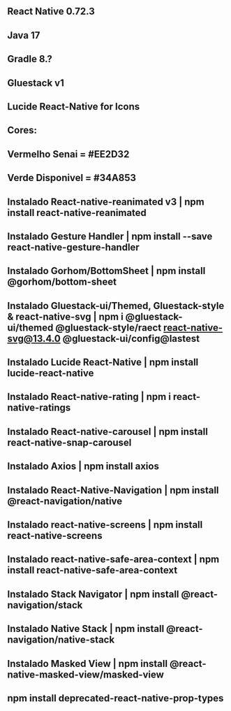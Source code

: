 ## React Native 0.72.3
## Java 17
## Gradle 8.?
## Gluestack v1
## Lucide React-Native for Icons


## Cores:
## Vermelho Senai = #EE2D32
## Verde Disponivel = #34A853


## Instalado React-native-reanimated v3 | npm install react-native-reanimated
## Instalado Gesture Handler | npm install --save react-native-gesture-handler
## Instalado Gorhom/BottomSheet | npm install @gorhom/bottom-sheet

## Instalado Gluestack-ui/Themed, Gluestack-style & react-native-svg | npm i @gluestack-ui/themed @gluestack-style/raect react-native-svg@13.4.0 @gluestack-ui/config@lastest
## Instalado Lucide React-Native | npm install lucide-react-native
## Instalado React-native-rating | npm i react-native-ratings

## Instalado React-native-carousel | npm install react-native-snap-carousel
## Instalado Axios | npm install axios
## Instalado React-Native-Navigation | npm install @react-navigation/native

## Instalado react-native-screens | npm install react-native-screens
## Instalado react-native-safe-area-context | npm install react-native-safe-area-context
## Instalado Stack Navigator | npm install @react-navigation/stack

## Instalado Native Stack | npm install @react-navigation/native-stack
## Instalado Masked View | npm install @react-native-masked-view/masked-view

## npm install deprecated-react-native-prop-types

